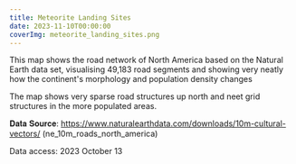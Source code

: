```yaml
---
title: Meteorite Landing Sites
date: 2023-11-10T00:00:00
coverImg: meteorite_landing_sites.png
---
```

This map shows the road network of North America based on the Natural Earth data set, visualising 49,183 road segments and showing very neatly how the continent's morphology and population density changes

<!--more-->


The map shows very sparse road structures up north and neet grid structures in the more populated areas.

𝐃𝐚𝐭𝐚 𝐒𝐨𝐮𝐫𝐜𝐞: https://www.naturalearthdata.com/downloads/10m-cultural-vectors/ (ne_10m_roads_north_america)

Data access: 2023 October 13


